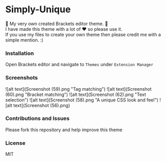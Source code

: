# Simply-Unique
:metal: My very own created Brackets editor theme. :metal:
<br>
I have made this theme with a lot of :heart: so please use it.
<br>
If you use my files to create your own theme then please credit me with a simple mention. :)

<h3>Installation</h3>
Open Brackets editor and navigate to <code>Themes</code> under <code>Extension Manager</code>

<h3>Screenshots</h3>
![alt text](Screenshot (59).png "Tag matching")
![alt text](Screenshot (60).png "Bracket matching")
![alt text](Screenshot (62).png "Text selection")
![alt text](Screenshot (58).png "A unique CSS look and feel")
![alt text](Screenshot (56).png)

<h3>Contributions and Issues</h3>
Please fork this repository and help improve this theme

<h3>License</h3>
MIT
